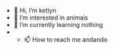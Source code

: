 - 👋 Hi, I’m ketlyn
- 👀 I’m interested in animais
- 🌱 I’m currently learning  nothing
-  - 📫 How to reach me andando
<!---
ketlynmaiara/ketlynmaiara is a ✨ special ✨ repository because its `README.md` (this file) appears on your GitHub profile.
You can click the Preview link to take a look at your changes.
--->
